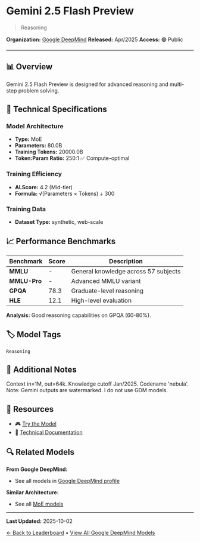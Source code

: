 # Gemini 2.5 Flash Preview

> Reasoning

**Organization:** [Google DeepMind](../../labs/google-deepmind.md)
**Released:** Apr/2025
**Access:** 🟢 Public

---

## 📊 Overview

Gemini 2.5 Flash Preview is designed for advanced reasoning and multi-step problem solving.

## 🔧 Technical Specifications

### Model Architecture
- **Type:** MoE
- **Parameters:** 80.0B
- **Training Tokens:** 20000.0B
- **Token:Param Ratio:** 250:1 ✅ Compute-optimal

### Training Efficiency
- **ALScore:** 4.2 (Mid-tier)
- **Formula:** √(Parameters × Tokens) ÷ 300

### Training Data
- **Dataset Type:** synthetic, web-scale

## 📈 Performance Benchmarks

| Benchmark | Score | Description |
|-----------|-------|-------------|
| **MMLU** | - | General knowledge across 57 subjects |
| **MMLU-Pro** | - | Advanced MMLU variant |
| **GPQA** | 78.3 | Graduate-level reasoning |
| **HLE** | 12.1 | High-level evaluation |

**Analysis:** Good reasoning capabilities on GPQA (60-80%).

## 🏷️ Model Tags

`Reasoning`

## 📝 Additional Notes

Context in=1M, out=64k. Knowledge cutoff Jan/2025. Codename 'nebula'. Note: Gemini outputs are watermarked. I do not use GDM models.

## 🔗 Resources

- 🎮 [Try the Model](https://aistudio.google.com/prompts/new_chat?model=gemini-2.5-flash-preview-04-17)
- 📄 [Technical Documentation](https://deepmind.google/technologies/gemini/flash/)

## 🔍 Related Models

**From Google DeepMind:**
- See all models in [Google DeepMind profile](../../labs/google-deepmind.md)

**Similar Architecture:**
- See all [MoE models](../../architectures/moe.md)

---

**Last Updated:** 2025-10-02

[← Back to Leaderboard](../../README.md) • [View All Google DeepMind Models](../../labs/google-deepmind.md)
